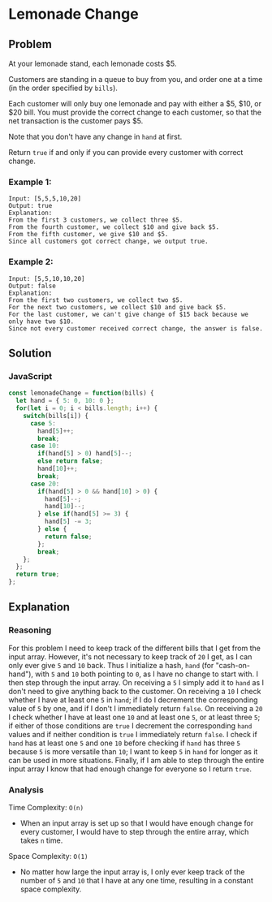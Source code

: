 # Lemonade Change
## Problem
At your lemonade stand, each lemonade costs $5.

Customers are standing in a queue to buy from you, and order one at a time (in the order specified by `bills`).

Each customer will only buy one lemonade and pay with either a $5, $10, or $20 bill.  You must provide the correct change to each customer, so that the net transaction is the customer pays $5.

Note that you don't have any change in `hand` at first.

Return `true` if and only if you can provide every customer with correct change.

### Example 1:
```
Input: [5,5,5,10,20]
Output: true
Explanation:
From the first 3 customers, we collect three $5.
From the fourth customer, we collect $10 and give back $5.
From the fifth customer, we give $10 and $5.
Since all customers got correct change, we output true.
```

### Example 2:
```
Input: [5,5,10,10,20]
Output: false
Explanation:
From the first two customers, we collect two $5.
For the next two customers, we collect $10 and give back $5.
For the last customer, we can't give change of $15 back because we only have two $10.
Since not every customer received correct change, the answer is false.
```

## Solution
### JavaScript
```javascript
const lemonadeChange = function(bills) {
  let hand = { 5: 0, 10: 0 };
  for(let i = 0; i < bills.length; i++) {
    switch(bills[i]) {
      case 5:
        hand[5]++;
        break;
      case 10:
        if(hand[5] > 0) hand[5]--;
        else return false;
        hand[10]++;
        break;
      case 20:
        if(hand[5] > 0 && hand[10] > 0) {
          hand[5]--;
          hand[10]--;
        } else if(hand[5] >= 3) {
          hand[5] -= 3;
        } else {
          return false;
        };
        break;
    };
  };
  return true;
};
```

## Explanation
### Reasoning
For this problem I need to keep track of the different bills that I get from the input array. However, it's not necessary to keep track of `20` I get, as I can only ever give `5` and `10` back. Thus I initialize a hash, `hand` (for "cash-on-hand"), with `5` and `10` both pointing to `0`, as I have no change to start with. I then step through the input array. On receiving a `5` I simply add it to `hand` as I don't need to give anything back to the customer. On receiving a `10` I check whether I have at least one `5` in `hand`; if I do I decrement the corresponding value of `5` by one, and if I don't I immediately return `false`. On receiving a `20` I check whether I have at least one `10` and at least one `5`, or at least three `5`; if either of those conditions are `true` I decrement the corresponding `hand` values and if neither condition is `true` I immediately return `false`. I check if `hand` has at least one `5` and one `10` before checking if `hand` has three `5` because `5` is more versatile than `10`; I want to keep `5` in `hand` for longer as it can be used in more situations. Finally, if I am able to step through the entire input array I know that  had enough change for everyone so I return `true`.

### Analysis
Time Complexity: `O(n)`
* When an input array is set up so that I would have enough change for every customer, I would have to step through the entire array, which takes `n` time.

Space Complexity: `O(1)`
* No matter how large the input array is, I only ever keep track of the number of `5` and `10` that I have at any one time, resulting in a constant space complexity.
